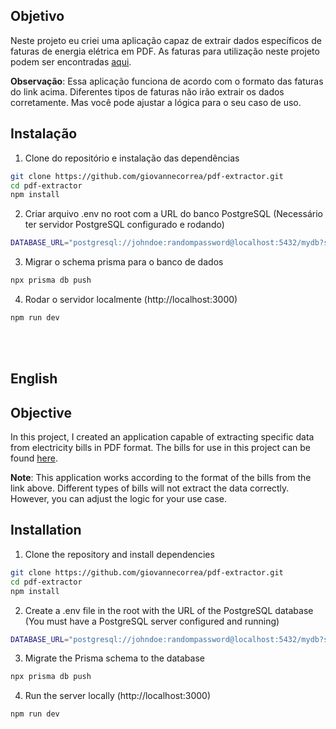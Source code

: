 ## Objetivo
Neste projeto eu criei uma aplicação capaz de extrair dados específicos de faturas de energia elétrica em PDF. As faturas para utilização neste projeto podem ser encontradas <a href="https://drive.google.com/drive/folders/1JVI48GG-xX8H2kdFMY4u0wwgxFrAHiP5?usp=sharing">aqui</a>.

**Observação**: Essa aplicação funciona de acordo com o formato das faturas do link acima. Diferentes tipos de faturas não irão extrair os dados corretamente. Mas você pode ajustar a lógica para o seu caso de uso.

## Instalação

1. Clone do repositório e instalação das dependências
```bash
git clone https://github.com/giovannecorrea/pdf-extractor.git
cd pdf-extractor
npm install
```

2. Criar arquivo .env no root com a URL do banco PostgreSQL (Necessário ter servidor PostgreSQL configurado e rodando)
```bash
DATABASE_URL="postgresql://johndoe:randompassword@localhost:5432/mydb?schema=public"
```

3. Migrar o schema prisma para o banco de dados
```bash
npx prisma db push
```

4. Rodar o servidor localmente (http://localhost:3000)
```bash
npm run dev
```

<br><br>
## English
## Objective
In this project, I created an application capable of extracting specific data from electricity bills in PDF format. The bills for use in this project can be found <a href="https://drive.google.com/drive/folders/1JVI48GG-xX8H2kdFMY4u0wwgxFrAHiP5?usp=sharing">here</a>.

**Note**: This application works according to the format of the bills from the link above. Different types of bills will not extract the data correctly. However, you can adjust the logic for your use case.

## Installation

1. Clone the repository and install dependencies
```bash
git clone https://github.com/giovannecorrea/pdf-extractor.git
cd pdf-extractor
npm install
```

2. Create a .env file in the root with the URL of the PostgreSQL database (You must have a PostgreSQL server configured and running)
```bash
DATABASE_URL="postgresql://johndoe:randompassword@localhost:5432/mydb?schema=public"
```

3. Migrate the Prisma schema to the database
```bash
npx prisma db push
```

4. Run the server locally (http://localhost:3000)
```bash
npm run dev
```